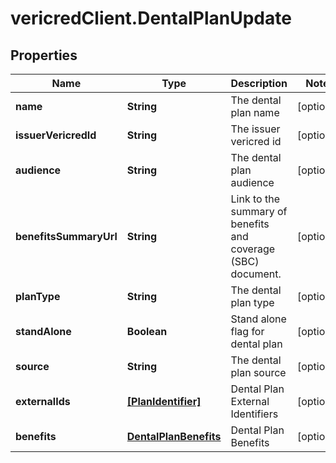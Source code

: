 # vericredClient.DentalPlanUpdate

## Properties
Name | Type | Description | Notes
------------ | ------------- | ------------- | -------------
**name** | **String** | The dental plan name | [optional] 
**issuerVericredId** | **String** | The issuer vericred id | [optional] 
**audience** | **String** | The dental plan audience | [optional] 
**benefitsSummaryUrl** | **String** | Link to the summary of benefits and coverage (SBC) document. | [optional] 
**planType** | **String** | The dental plan type | [optional] 
**standAlone** | **Boolean** | Stand alone flag for dental plan | [optional] 
**source** | **String** | The dental plan source | [optional] 
**externalIds** | [**[PlanIdentifier]**](PlanIdentifier.md) | Dental Plan External Identifiers | [optional] 
**benefits** | [**DentalPlanBenefits**](DentalPlanBenefits.md) | Dental Plan Benefits | [optional] 


